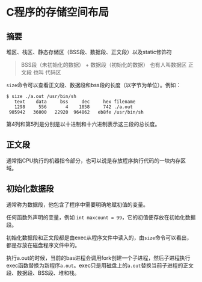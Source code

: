 # C程序的存储空间布局

## 摘要

堆区、栈区、静态存储区（BSS段、数据段、正文段）以及static修饰符

>  BSS段（未初始化的数据） + 数据段（初始化的数据） 也有人叫数据区
> 正文段 也叫 代码区

`size`命令可以查看正文段、数据段和bss段的长度（以字节为单位）。例如：

```shell
$ size ./a.out /usr/bin/sh
   text	   data	    bss	    dec	    hex	filename
   1298	    556	      4	   1858	    742	./a.out
 905942	  36000	  22920	 964862	  eb8fe	/usr/bin/sh
```

第4列和第5列是分别是以十进制和十六进制表示这三段的总长度。

## 正文段

通常指CPU执行的机器指令部分，也可以说是存放程序执行代码的一块内存区域。

## 初始化数据段

通常称为数据段，他包含了程序中需要明确地赋初值的变量。

任何函数外声明的变量，例如 `int maxcount = 99`，它的初值便存放在初始化数据段。

初始化数据段和正文段都是由exec从程序文件中读入的，由`size`命令可以看出，都是存放在磁盘程序文件中的。

执行a.out的时候，当前的bas进程会调用fork创建一个子进程，然后子进程执行exec函数替换为新程序`a.out`。exec只是用磁盘上的`a.out`替换当前子进程的正文段、数据段、BSS段、堆和栈。
